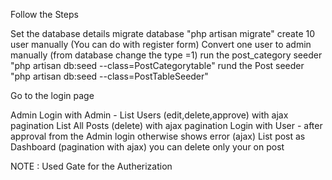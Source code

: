 Follow the Steps

Set the database details
migrate database "php artisan migrate"
create 10 user manually (You can do with register form)
Convert one user to admin manually (from database change the type =1)
run the post_category seeder "php artisan db:seed --class=PostCategorytable"
rund the Post seeder "php artisan db:seed --class=PostTableSeeder"

Go to the login page

Admin
Login with Admin - 
    List Users (edit,delete,approve) with ajax pagination
    List All Posts (delete) with ajax pagination
Login with User - after approval from the Admin login otherwise shows error (ajax)
    List post as Dashboard (pagination with ajax)
    you can delete only your on post

NOTE : 
Used Gate for the Autherization